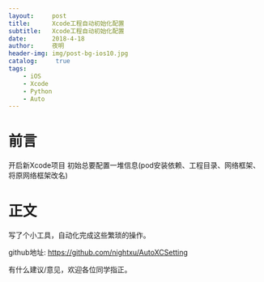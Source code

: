 ```yaml
---
layout:     post
title:      Xcode工程自动初始化配置
subtitle:   Xcode工程自动初始化配置
date:       2018-4-18
author:     夜明
header-img: img/post-bg-ios10.jpg
catalog: 	 true
tags:
    - iOS
    - Xcode
    - Python
    - Auto
---
```



# 前言

开启新Xcode项目 初始总要配置一堆信息(pod安装依赖、工程目录、网络框架、将原网络框架改名)

# 正文

写了个小工具，自动化完成这些繁琐的操作。

github地址: https://github.com/nightxu/AutoXCSetting

有什么建议/意见，欢迎各位同学指正。
